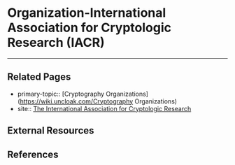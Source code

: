 # Organization-International Association for Cryptologic Research (IACR)


---
## Related Pages
- primary-topic:: [Cryptography Organizations](https://wiki.uncloak.com/Cryptography Organizations)
- site:: [The International Association for Cryptologic Research](https://iacr.org/)

## External Resources

## References